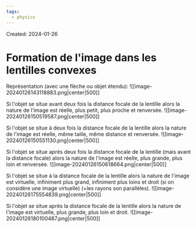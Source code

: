 ```yaml
---
tags:
  - physics
---
```

Created: 2024-01-26

# Formation de l'image dans les lentilles convexes

Représentation (avec une flèche ou objet étendu):
![[image-20240126143118883.png|center|500]]


Si l'objet se situe avant deux fois la distance focale de la lentille alors la nature de l'image est réelle, plus petit, plus proche et renversée. ![[image-20240126150519587.png|center|500]]

Si l'objet se situe à deux fois la distance focale de la lentille alors la nature de l'image est réelle, même taille, même distance et renversée. ![[image-20240126150551130.png|center|500]]



Si l'objet se situe après deux fois la distance focale de la lentille (mais avant la distance focale) alors la nature de l'image est réelle, plus grande, plus loin et renversée. ![[image-20240126150618664.png|center|500]]

Si l'objet se situe à la distance focale de la lentille alors la nature de l'image est virtuelle, infiniment plus grand, infiniment plus loins et droit (si on considère une image virtuelle) (+les rayons son parallèles). ![[image-20240126175554839.png|center|500]]

Si l'objet se situe après la distance focale de la lentille alors la nature de l'image est virtuelle, plus grande, plus loin et droit. ![[image-20240126180100487.png|center|500]]

